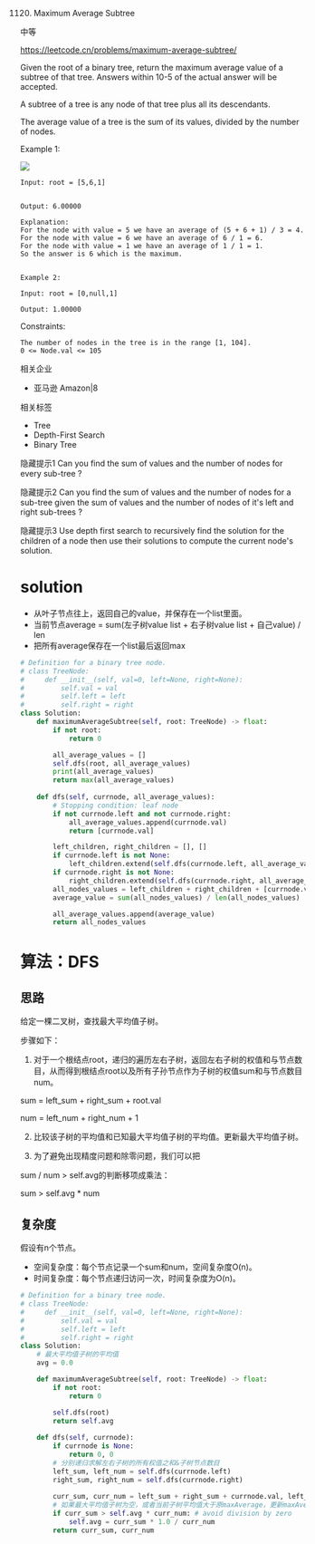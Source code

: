 1120. Maximum Average Subtree

中等

https://leetcode.cn/problems/maximum-average-subtree/


Given the root of a binary tree, return the maximum average value of a subtree of that tree. Answers within 10-5 of the actual answer will be accepted.

A subtree of a tree is any node of that tree plus all its descendants.

The average value of a tree is the sum of its values, divided by the number of nodes.

 

Example 1:

![](https://assets.leetcode.com/uploads/2019/04/09/1308_example_1.png)

```
Input: root = [5,6,1]


Output: 6.00000

Explanation: 
For the node with value = 5 we have an average of (5 + 6 + 1) / 3 = 4.
For the node with value = 6 we have an average of 6 / 1 = 6.
For the node with value = 1 we have an average of 1 / 1 = 1.
So the answer is 6 which is the maximum.


Example 2:

Input: root = [0,null,1]

Output: 1.00000
``` 

Constraints:
```
The number of nodes in the tree is in the range [1, 104].
0 <= Node.val <= 105
```



相关企业

- 亚马逊 Amazon|8

相关标签
- Tree
- Depth-First Search
- Binary Tree

隐藏提示1
Can you find the sum of values and the number of nodes for every sub-tree ?

隐藏提示2
Can you find the sum of values and the number of nodes for a sub-tree given the sum of values and the number of nodes of it's left and right sub-trees ?

隐藏提示3
Use depth first search to recursively find the solution for the children of a node then use their solutions to compute the current node's solution.

# solution
- 从叶子节点往上，返回自己的value，并保存在一个list里面。
- 当前节点average = sum(左子树value list + 右子树value list + 自己value) / len
- 把所有average保存在一个list最后返回max

```py
# Definition for a binary tree node.
# class TreeNode:
#     def __init__(self, val=0, left=None, right=None):
#         self.val = val
#         self.left = left
#         self.right = right
class Solution:
    def maximumAverageSubtree(self, root: TreeNode) -> float:
        if not root:
            return 0

        all_average_values = []
        self.dfs(root, all_average_values)
        print(all_average_values)
        return max(all_average_values)
    
    def dfs(self, currnode, all_average_values):
        # Stopping condition: leaf node
        if not currnode.left and not currnode.right:
            all_average_values.append(currnode.val)
            return [currnode.val]

        left_children, right_children = [], []
        if currnode.left is not None:
            left_children.extend(self.dfs(currnode.left, all_average_values))
        if currnode.right is not None:
            right_children.extend(self.dfs(currnode.right, all_average_values))
        all_nodes_values = left_children + right_children + [currnode.val]
        average_value = sum(all_nodes_values) / len(all_nodes_values)

        all_average_values.append(average_value)
        return all_nodes_values
```

# 算法：DFS

## 思路

给定一棵二叉树，查找最大平均值子树。

步骤如下：

1. 对于一个根结点root，递归的遍历左右子树，返回左右子树的权值和与节点数目，从而得到根结点root以及所有子孙节点作为子树的权值sum和与节点数目num。

sum = left_sum + right_sum + root.val

num = left_num + right_num + 1

2. 比较该子树的平均值和已知最大平均值子树的平均值。更新最大平均值子树。

3. 为了避免出现精度问题和除零问题，我们可以把

sum / num > self.avg的判断移项成乘法：

sum  > self.avg * num

## 复杂度

假设有n个节点。
- 空间复杂度：每个节点记录一个sum和num，空间复杂度O(n)。
- 时间复杂度：每个节点递归访问一次，时间复杂度为O(n)。
```py
# Definition for a binary tree node.
# class TreeNode:
#     def __init__(self, val=0, left=None, right=None):
#         self.val = val
#         self.left = left
#         self.right = right
class Solution:
    # 最大平均值子树的平均值
    avg = 0.0

    def maximumAverageSubtree(self, root: TreeNode) -> float:
        if not root:
            return 0

        self.dfs(root)
        return self.avg
    
    def dfs(self, currnode):
        if currnode is None:
            return 0, 0
        # 分别递归求解左右子树的所有权值之和&子树节点数目
        left_sum, left_num = self.dfs(currnode.left)
        right_sum, right_num = self.dfs(currnode.right)
        
        curr_sum, curr_num = left_sum + right_sum + currnode.val, left_num + right_num + 1
        # 如果最大平均值子树为空，或者当前子树平均值大于原maxAverage，更新maxAverage
        if curr_sum > self.avg * curr_num: # avoid division by zero
            self.avg = curr_sum * 1.0 / curr_num
        return curr_sum, curr_num
```